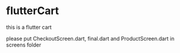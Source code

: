 # flutterCart
this is a flutter cart


please put CheckoutScreen.dart, final.dart and ProductScreen.dart in screens folder
